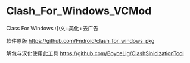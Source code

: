 # Clash_For_Windows_VCMod
Class For Windows 中文+美化+去广告

软件原版
https://github.com/Fndroid/clash_for_windows_pkg

解包与汉化使用此工具
https://github.com/BoyceLig/ClashSinicizationTool
